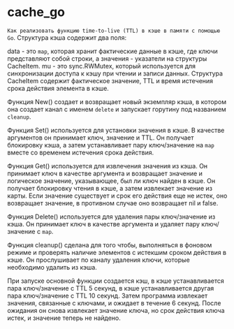 # cache_go

`Как реализовать функцию time-to-live (TTL) в кэше в памяти с помощью Go`. Структура кэша содержит два поля:

data - это `map`, которая хранит фактические данные в кэше, где ключи представляют собой строки, а значения - указатели на структуры CacheItem.
mu - это sync.RWMutex, который используется для синхронизации доступа к кэшу при чтении и записи данных.
Структура CacheItem содержит фактическое значение, TTL и время истечения срока действия элемента в кэше.

Функция New() создает и возвращает новый экземпляр кэша, в котором она создает канал с именем `delete` и запускает горутину под названием `cleanup`.

Функция Set() используется для установки значения в кэше. В качестве аргументов он принимает ключ, значение и TTL. Он получает блокировку кэша, а затем устанавливает пару ключ/значение на `map` вместе со временем истечения срока действия.

Функция Get() используется для извлечения значения из кэша. Он принимает ключ в качестве аргумента и возвращает значение и логическое значение, указывающее, был ли ключ найден в кэше. Он получает блокировку чтения в кэше, а затем извлекает значение из карты. Если значение существует и срок его действия еще не истек, оно возвращает значение, в противном случае оно возвращает nil и false.

Функция Delete() используется для удаления пары ключ/значение из кэша. Он принимает ключ в качестве аргумента и удаляет пару ключ/значение с `map`.

Функция cleanup() сделана для того чтобы, выполняться в фоновом режиме и проверять наличие элементов с истекшим сроком действия в кэше. Он прослушивает по каналу удаления ключи, которые необходимо удалить из кэша.

При запуске основной функции создается кэш, в кэше устанавливается пара ключ/значение с TTL 5 секунд, в кэше устанавливается другая пара ключ/значение с TTL 10 секунд. Затем программа извлекает значения, связанные с ключами, и ожидает в течение 6 секунд. После ожидания он снова извлекает значение ключа, но срок действия ключа истек, и значение теперь не найдено.
